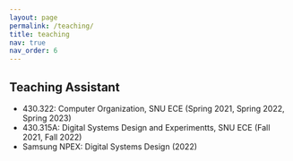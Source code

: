 ```yaml
---
layout: page
permalink: /teaching/
title: teaching
nav: true
nav_order: 6
---
```


## Teaching Assistant
  * 430.322: Computer Organization, SNU ECE (Spring 2021, Spring 2022, Spring 2023)
  * 430.315A: Digital Systems Design and Experimentts, SNU ECE (Fall 2021, Fall 2022)
  * Samsung NPEX: Digital Systems Design (2022)
